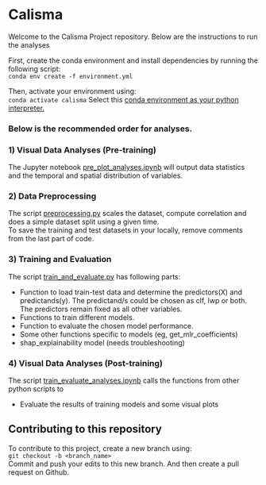 # Calisma

Welcome to the Calisma Project repository. 
Below are the instructions to run the analyses


First, create the conda environment and install dependencies by running the following script:</br>
`conda env create -f environment.yml` 

Then, activate your environment using:</br>
`conda activate calisma`
Select this [conda environment as your python interpreter.](https://www.google.com/search?q=select+existing+conda+environment+as+python+interpreter&client=ubuntu-sn&hs=rkJ&sca_esv=63c9e37f8da915f5&channel=fs&sxsrf=AHTn8zqxaLTBEhH0yx9c5RTSDwiCU5Jqzw%3A1742553270476&ei=tkDdZ87cHIWui-gP_4WP6QE&ved=0ahUKEwjOj8Hl_JqMAxUF1wIHHf_CIx0Q4dUDCBA&uact=5&oq=select+existing+conda+environment+as+python+interpreter&gs_lp=Egxnd3Mtd2l6LXNlcnAiN3NlbGVjdCBleGlzdGluZyBjb25kYSBlbnZpcm9ubWVudCBhcyBweXRob24gaW50ZXJwcmV0ZXIyBRAAGO8FMgUQABjvBTIFEAAY7wUyBRAAGO8FMggQABiiBBiJBUiHGVCzBVipEnABeAGQAQCYAYYBoAGiBqoBAzYuM7gBA8gBAPgBAZgCCaACtgbCAgoQABiwAxjWBBhHwgIHECMYsAIYJ8ICCBAAGIAEGKIEmAMAiAYBkAYIkgcDNS40oAe4ObIHAzQuNLgHrAY&sclient=gws-wiz-serp)

### Below is the recommended order for analyses.

### 1) Visual Data Analyses (Pre-training)
The Jupyter notebook [pre_plot_analyses.ipynb](pre_plot_analyses.ipynb) will output data statistics and the temporal and spatial distribution of variables.

### 2) Data Preprocessing
The script [preprocessing.py](preprocessing.py) scales the dataset, compute correlation and does a simple dataset split using a given time. </br>
To save the training and test datasets in your locally, remove comments from the last part of code.

### 3) Training and Evaluation
The script [train_and_evaluate.py](train_and_evaluate.py) has following parts:
- Function to load train-test data and determine the predictors(X) and predictands(y). 
The predictand/s could be chosen as clf, lwp or both. The predictors remain fixed as all other variables.
- Functions to train different models.
- Function to evaluate the chosen model performance. 
- Some other functions specific to models (eg, get_mlr_coefficients)
- shap_explainability model (needs troubleshooting)

### 4) Visual Data Analyses (Post-training)
The script [train_evaluate_analyses.ipynb](train_evaluate_analyses.ipynb) calls the functions from other python scripts to </br>
- Evaluate the results of training models and some visual plots

## Contributing to this repository

To contribute to this project, create a new branch using: </br>
`git checkout -b <branch_name>` </br>
Commit and push your edits to this new branch. And then create a pull request on Github.
